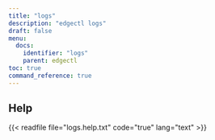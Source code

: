 ```yaml
---
title: "logs"
description: "edgectl logs"
draft: false
menu:
  docs:
    identifier: "logs"
    parent: edgectl
toc: true
command_reference: true
---
```


## Help

{{< readfile file="logs.help.txt" code="true" lang="text" >}}
